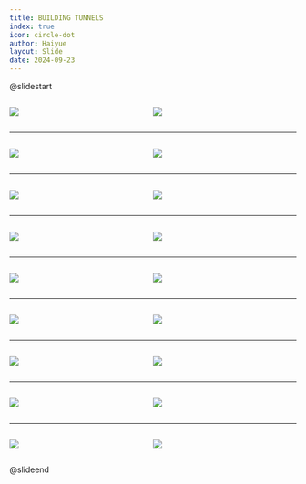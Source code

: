 ```yaml
---
title: BUILDING TUNNELS
index: true
icon: circle-dot
author: Haiyue
layout: Slide
date: 2024-09-23
---
```

 
@slidestart

<div style="display:flex">
<div style="flex:1">

![](https://raw.githubusercontent.com/yclord/reading/refs/heads/master/english/Level-Q/BUILDING%20TUNNELS/001.webp)
</div>
<div style="flex:1">

![](https://raw.githubusercontent.com/yclord/reading/refs/heads/master/english/Level-Q/BUILDING%20TUNNELS/002.webp)
</div>
</div>

---

<div style="display:flex">
<div style="flex:1">

![](https://raw.githubusercontent.com/yclord/reading/refs/heads/master/english/Level-Q/BUILDING%20TUNNELS/003.webp)
</div>
<div style="flex:1">

![](https://raw.githubusercontent.com/yclord/reading/refs/heads/master/english/Level-Q/BUILDING%20TUNNELS/004.webp)
</div>
</div>

---

<div style="display:flex">
<div style="flex:1">

![](https://raw.githubusercontent.com/yclord/reading/refs/heads/master/english/Level-Q/BUILDING%20TUNNELS/005.webp)
</div>
<div style="flex:1">

![](https://raw.githubusercontent.com/yclord/reading/refs/heads/master/english/Level-Q/BUILDING%20TUNNELS/006.webp)
</div>
</div>

---

<div style="display:flex">
<div style="flex:1">

![](https://raw.githubusercontent.com/yclord/reading/refs/heads/master/english/Level-Q/BUILDING%20TUNNELS/007.webp)
</div>
<div style="flex:1">

![](https://raw.githubusercontent.com/yclord/reading/refs/heads/master/english/Level-Q/BUILDING%20TUNNELS/008.webp)
</div>
</div>

---

<div style="display:flex">
<div style="flex:1">

![](https://raw.githubusercontent.com/yclord/reading/refs/heads/master/english/Level-Q/BUILDING%20TUNNELS/009.webp)
</div>
<div style="flex:1">

![](https://raw.githubusercontent.com/yclord/reading/refs/heads/master/english/Level-Q/BUILDING%20TUNNELS/010.webp)
</div>
</div>

---

<div style="display:flex">
<div style="flex:1">

![](https://raw.githubusercontent.com/yclord/reading/refs/heads/master/english/Level-Q/BUILDING%20TUNNELS/011.webp)
</div>
<div style="flex:1">

![](https://raw.githubusercontent.com/yclord/reading/refs/heads/master/english/Level-Q/BUILDING%20TUNNELS/012.webp)
</div>
</div>

---

<div style="display:flex">
<div style="flex:1">

![](https://raw.githubusercontent.com/yclord/reading/refs/heads/master/english/Level-Q/BUILDING%20TUNNELS/013.webp)
</div>
<div style="flex:1">

![](https://raw.githubusercontent.com/yclord/reading/refs/heads/master/english/Level-Q/BUILDING%20TUNNELS/014.webp)
</div>
</div>

---

<div style="display:flex">
<div style="flex:1">

![](https://raw.githubusercontent.com/yclord/reading/refs/heads/master/english/Level-Q/BUILDING%20TUNNELS/015.webp)
</div>
<div style="flex:1">

![](https://raw.githubusercontent.com/yclord/reading/refs/heads/master/english/Level-Q/BUILDING%20TUNNELS/016.webp)
</div>
</div>

---

<div style="display:flex">
<div style="flex:1">

![](https://raw.githubusercontent.com/yclord/reading/refs/heads/master/english/Level-Q/BUILDING%20TUNNELS/017.webp)
</div>
<div style="flex:1">

![](https://raw.githubusercontent.com/yclord/reading/refs/heads/master/english/Level-Q/BUILDING%20TUNNELS/018.webp)
</div>
</div>

@slideend